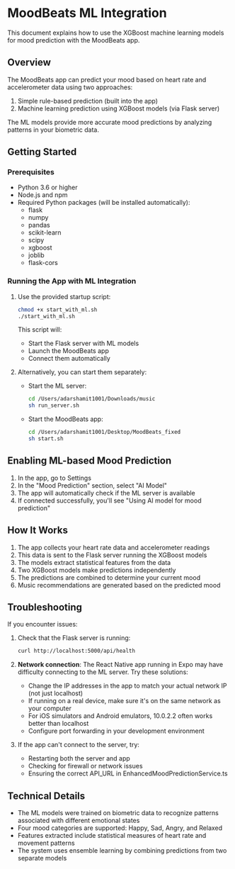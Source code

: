 # MoodBeats ML Integration

This document explains how to use the XGBoost machine learning models for mood prediction with the MoodBeats app.

## Overview

The MoodBeats app can predict your mood based on heart rate and accelerometer data using two approaches:
1. Simple rule-based prediction (built into the app)
2. Machine learning prediction using XGBoost models (via Flask server)

The ML models provide more accurate mood predictions by analyzing patterns in your biometric data.

## Getting Started

### Prerequisites
- Python 3.6 or higher
- Node.js and npm
- Required Python packages (will be installed automatically):
  - flask
  - numpy
  - pandas
  - scikit-learn
  - scipy
  - xgboost
  - joblib
  - flask-cors

### Running the App with ML Integration

1. Use the provided startup script:
   ```bash
   chmod +x start_with_ml.sh
   ./start_with_ml.sh
   ```

   This script will:
   - Start the Flask server with ML models
   - Launch the MoodBeats app
   - Connect them automatically

2. Alternatively, you can start them separately:
   - Start the ML server:
     ```bash
     cd /Users/adarshamit1001/Downloads/music
     sh run_server.sh
     ```
   - Start the MoodBeats app:
     ```bash
     cd /Users/adarshamit1001/Desktop/MoodBeats_fixed
     sh start.sh
     ```

## Enabling ML-based Mood Prediction

1. In the app, go to Settings
2. In the "Mood Prediction" section, select "AI Model"
3. The app will automatically check if the ML server is available
4. If connected successfully, you'll see "Using AI model for mood prediction"

## How It Works

1. The app collects your heart rate data and accelerometer readings
2. This data is sent to the Flask server running the XGBoost models
3. The models extract statistical features from the data
4. Two XGBoost models make predictions independently
5. The predictions are combined to determine your current mood
6. Music recommendations are generated based on the predicted mood

## Troubleshooting

If you encounter issues:

1. Check that the Flask server is running:
   ```bash
   curl http://localhost:5000/api/health
   ```

2. **Network connection**: The React Native app running in Expo may have difficulty connecting to the ML server. Try these solutions:
   - Change the IP addresses in the app to match your actual network IP (not just localhost)
   - If running on a real device, make sure it's on the same network as your computer
   - For iOS simulators and Android emulators, 10.0.2.2 often works better than localhost
   - Configure port forwarding in your development environment

3. If the app can't connect to the server, try:
   - Restarting both the server and app
   - Checking for firewall or network issues
   - Ensuring the correct API_URL in EnhancedMoodPredictionService.ts

## Technical Details

- The ML models were trained on biometric data to recognize patterns associated with different emotional states
- Four mood categories are supported: Happy, Sad, Angry, and Relaxed
- Features extracted include statistical measures of heart rate and movement patterns
- The system uses ensemble learning by combining predictions from two separate models
